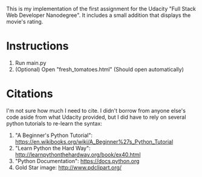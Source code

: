 This is my implementation of the first assignment for the Udacity "Full Stack Web Developer Nanodegree". It includes a small addition that displays the movie's rating.

# Instructions
1. Run main.py
2. (Optional) Open "fresh_tomatoes.html" (Should open automatically)

# Citations
I'm not sure how much I need to cite. I didn't borrow from anyone else's code aside from what Udacity provided, but I did have to rely on several python tutorials to re-learn the syntax:
1. "A Beginner's Python Tutorial": https://en.wikibooks.org/wiki/A_Beginner%27s_Python_Tutorial
2. "Learn Python the Hard Way": http://learnpythonthehardway.org/book/ex40.html
3. "Python Documentation": https://docs.python.org
4. Gold Star image: http://www.pdclipart.org/
